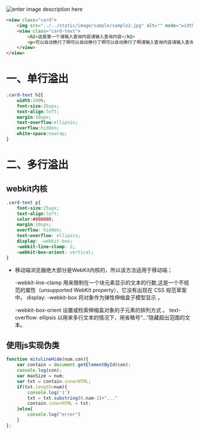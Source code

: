 

![enter image description here](https://raw.githubusercontent.com/chaoqunzhan/vue-es6-dataStructure/master/interview/CSS/images/dotOverText.JPG)
```html
<view class="card">
	<img src="../../static/image/sample/sample2.jpg" alt="" mode="widthFix" width="100%">
	<view class="card-text">
		<h2>这是第一个请输入查询内容请输入查询内容</h2>
		<p>可以自动换行了啊可以自动换行了啊可以自动换行了啊请输入查询内容请输入查询内容</p>
	</view>
</view>
```


# 一、单行溢出

```css
.card-text h2{
	width:100%;
	font-size:35upx;
	text-align:left;
	margin:10upx;
	text-overflow:ellipsis;
	overflow:hidden;
	white-space:nowrap;
}
```

# 二、多行溢出


## webkit内核

```css
.card-text p{
	font-size:25upx;
	text-align:left;
	color:#808080;
	margin:10upx;
	overflow: hidden;
	text-overflow: ellipsis;
	display: -webkit-box;
	-webkit-line-clamp: 2;
	-webkit-box-orient: vertical;
}
```

 - 移动端浏览器绝大部分是WebKit内核的，所以该方法适用于移动端；
   
   -webkit-line-clamp 用来限制在一个块元素显示的文本的行数,这是一个不规范的属性（unsupported WebKit property），它没有出现在 CSS 规范草案中。
        display: -webkit-box 将对象作为弹性伸缩盒子模型显示 。
       
   -webkit-box-orient 设置或检索伸缩盒对象的子元素的排列方式 。
        text-overflow: ellipsis 以用来多行文本的情况下，用省略号“…”隐藏超出范围的文本。


## 使用js实现伪类
```javascript
function mitulineHide(num,con){ 
	var contain = document.getElementById(con); 
	console.log(con); 
	var maxSize = num; 
	var txt = contain.innerHTML; 
	if(txt.length>num){ 
		console.log('1') 
		txt = txt.substring(0,num-1)+"..." 
		contain.innerHTML = txt; 
	}else{ 
		console.log("error") 
	} 
};
```
<!--stackedit_data:
eyJoaXN0b3J5IjpbMTA2MzMwMzA3Miw3MjIwNjc1OTldfQ==
-->